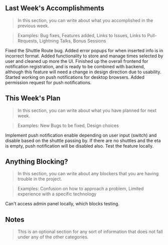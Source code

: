 ## Last Week's Accomplishments

> In this section, you can write about what you accomplished in the previous week.

> Examples:
> Bug fixes, Features added, Links to Issues, Links to Pull-Requests, Lightning Talks, Bonus Sessions

Fixed the Shuttle Route bug. Added error popups for when inserted info is in incorrect format.
Added functionality to store and manage times selected by user and cleaned up more the UI.
Finished up the overall frontend for notification registration, and is ready to be combined with backend,
although this feature will need a change in design direction due to usability.
Started working on push notifications for desktop browsers. Added permission request for push notifications.

## This Week's Plan

> In this section, you can write about what you have planned for next week.

> Examples: New Bugs to be fixed, Design choices

Implement push notification enable depending on user input (switch) and disable based on
the shuttle passing by. If there are no shuttles and the eta is empty, push notification
will be disabled also. Test the feature locally.

## Anything Blocking?

> In this section, you can write about any blockers that you are having trouble in the project.

> Examples: Confusion on how to approach a problem, Limited experience with a specific technology

Can't access admin panel locally, which blocks testing.

## Notes

> This is an optional section for any sort of information that does not fall under any of the other categories.

